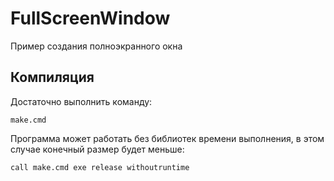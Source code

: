 ﻿# FullScreenWindow

Пример создания полноэкранного окна

## Компиляция

Достаточно выполнить команду:

```
make.cmd
```

Программа может работать без библиотек времени выполнения, в этом случае конечный размер будет меньше:

```
call make.cmd exe release withoutruntime
```

